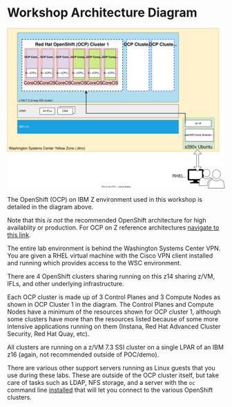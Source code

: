# Workshop Architecture Diagram

![workshop-arch](ocpz-workshop-arch.drawio.svg)

The OpenShift (OCP) on IBM Z environment used in this workshop is detailed in the diagram above.

Note that this *is not* the recommended OpenShift architecture for high availablity or production. For OCP on Z reference architectures [navigate to this link](https://www.ibm.com/docs/en/linux-on-systems?topic=openshift-reference-architecture).

The entire lab environment is behind the Washington Systems Center VPN. You are given a RHEL virtual machine with the Cisco VPN client installed and running which provides access to the WSC environment.

There are 4 OpenShift clusters sharing running on this z14 sharing z/VM, IFLs, and other underlying infrastructure.

Each OCP cluster is made up of 3 Control Planes and 3 Compute Nodes as shown in OCP Cluster 1 in the diagram. The Control Planes and Compute Nodes have a minimum of the resources shown for OCP cluster 1, although some clusters have more than the resources listed because of some more intensive applications running on them (Instana, Red Hat Advanced Cluster Security, Red Hat Quay, etc).

All clusters are running on a z/VM 7.3 SSI cluster on a single LPAR of an IBM z16 (again, not recommended outside of POC/demo).

There are various other support servers running as Linux guests that you use during these labs. These are outside of the OCP cluster itself, but take care of tasks such as LDAP, NFS storage, and a server with the `oc` command line [installed](https://docs.openshift.com/container-platform/4.16/cli_reference/openshift_cli/getting-started-cli.html) that will let you connect to the various OpenShift clusters.
